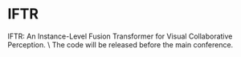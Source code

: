 # IFTR
IFTR: An Instance-Level Fusion Transformer for Visual Collaborative Perception. \\
The code will be released before the main conference.
